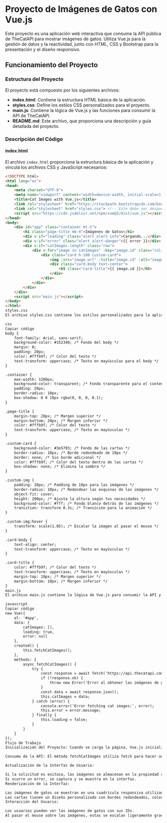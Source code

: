 # Proyecto de Imágenes de Gatos con Vue.js

Este proyecto es una aplicación web interactiva que consume la API pública de TheCatAPI para mostrar imágenes de gatos. Utiliza Vue.js para la gestión de datos y la reactividad, junto con HTML, CSS y Bootstrap para la presentación y el diseño responsivo.

## Funcionamiento del Proyecto

### Estructura del Proyecto

El proyecto está compuesto por los siguientes archivos:

- **index.html**: Contiene la estructura HTML básica de la aplicación.
- **styles.css**: Define los estilos CSS personalizados para el proyecto.
- **main.js**: Contiene la lógica de Vue.js y las funciones para consumir la API de TheCatAPI.
- **README.md**: Este archivo, que proporciona una descripción y guía detallada del proyecto.

### Descripción del Código

#### index.html

El archivo `index.html` proporciona la estructura básica de la aplicación y vincula los archivos CSS y JavaScript necesarios:

```html
<!DOCTYPE html>
<html lang="es">
<head>
    <meta charset="UTF-8">
    <meta name="viewport" content="width=device-width, initial-scale=1.0">
    <title>Cat Images with Vue.js</title>
    <link rel="stylesheet" href="https://stackpath.bootstrapcdn.com/bootstrap/4.5.2/css/bootstrap.min.css">
    <link rel="stylesheet" href="styles.css"> <!-- Este debe ser después de Bootstrap -->
    <script src="https://cdn.jsdelivr.net/npm/vue@2/dist/vue.js"></script>
</head>
<body>
    <div id="app" class="container mt-5">
        <h1 class="page-title mb-4">Imágenes de Gatos</h1>
        <div v-if="loading" class="alert alert-info">Cargando...</div>
        <div v-if="error" class="alert alert-danger">{{ error }}</div>
        <div v-if="catImages.length" class="row">
            <div v-for="image in catImages" :key="image.id" class="col-md-4 mb-4">
                <div class="card h-100 custom-card">
                    <img :src="image.url" :title="image.id" :alt="image.id" class="card-img-top custom-img">
                    <div class="card-body text-center">
                        <h5 class="card-title">{{ image.id }}</h5>
                    </div>
                </div>
            </div>
        </div>
    </div>
    <script src="main.js"></script>
</body>
</html>
styles.css
El archivo styles.css contiene los estilos personalizados para la aplicación, incluyendo el diseño de las cartas y la animación de las imágenes:

css
Copiar código
body {
    font-family: Arial, sans-serif;
    background-color: #152340; /* Fondo del body */
    margin: 0;
    padding: 20px;
    color: #fffb9f; /* Color del texto */
    text-transform: uppercase; /* Texto en mayúsculas para el body */
}

.container {
    max-width: 1200px;
    background-color: transparent; /* Fondo transparente para el contenedor principal */
    padding: 20px;
    border-radius: 10px;
    box-shadow: 0 0 10px rgba(0, 0, 0, 0.1);
}

.page-title {
    margin-top: 20px; /* Margen superior */
    margin-bottom: 20px; /* Margen inferior */
    color: #fffb9f; /* Color del texto */
    text-transform: uppercase; /* Texto en mayúsculas */
}

.custom-card {
    background-color: #3e5793; /* Fondo de las cartas */
    border-radius: 10px; /* Borde redondeado de 10px */
    border: none; /* Sin borde adicional */
    color: #fffb9f; /* Color del texto dentro de las cartas */
    box-shadow: none; /* Elimina la sombra */
}

.custom-img {
    padding: 10px; /* Padding de 10px para las imágenes */
    border-radius: 10px; /* Redondear las esquinas de las imágenes */
    object-fit: cover;
    height: 200px; /* Ajusta la altura según tus necesidades */
    background-color: #fff; /* Fondo blanco detrás de las imágenes */
    transition: transform 0.3s; /* Transición para la animación */
}

.custom-img:hover {
    transform: scale(1.05); /* Escalar la imagen al pasar el mouse */
}

.card-body {
    text-align: center;
    text-transform: uppercase; /* Texto en mayúsculas */
}

.card-title {
    color: #fffb9f; /* Color del texto */
    text-transform: uppercase; /* Texto en mayúsculas */
    margin-top: 10px; /* Margen superior */
    margin-bottom: 10px; /* Margen inferior */
}
main.js
El archivo main.js contiene la lógica de Vue.js para consumir la API y actualizar la interfaz de usuario:

javascript
Copiar código
new Vue({
    el: '#app',
    data: {
        catImages: [],
        loading: true,
        error: null
    },
    created() {
        this.fetchCatImages();
    },
    methods: {
        async fetchCatImages() {
            try {
                const response = await fetch('https://api.thecatapi.com/v1/images/search?limit=10');
                if (!response.ok) {
                    throw new Error('Error al obtener las imágenes de gatos');
                }
                const data = await response.json();
                this.catImages = data;
            } catch (error) {
                console.error('Error fetching cat images:', error);
                this.error = error.message;
            } finally {
                this.loading = false;
            }
        }
    }
});
Flujo de Trabajo
Inicialización del Proyecto: Cuando se carga la página, Vue.js inicializa la aplicación y llama al método fetchCatImages dentro del ciclo de vida created.

Consumo de la API: El método fetchCatImages utiliza fetch para hacer una solicitud GET a la API de TheCatAPI y obtener 10 imágenes de gatos.

Actualización de la Interfaz de Usuario:

Si la solicitud es exitosa, las imágenes se almacenan en la propiedad catImages del estado de la aplicación.
Si ocurre un error, se captura y se muestra en la interfaz.
Renderización de la Interfaz:

Las imágenes de gatos se muestran en una cuadrícula responsiva utilizando Bootstrap.
Las cartas tienen un diseño personalizado con bordes redondeados, colores específicos y animación al pasar el mouse sobre las imágenes.
Interacción del Usuario:

Los usuarios pueden ver las imágenes de gatos con sus IDs.
Al pasar el mouse sobre las imágenes, estas se escalan ligeramente gracias a la transición definida en CSS.
